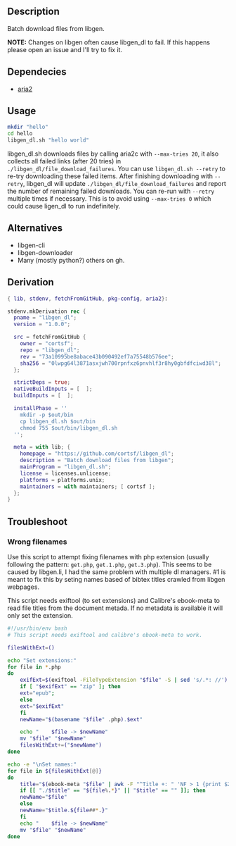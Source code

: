 ## Description
Batch download files from libgen.

**NOTE:** Changes on libgen often cause libgen_dl to fail. If this happens please open an issue and I'll try to fix it.

## Dependecies

- [aria2](https://github.com/aria2/aria2)

## Usage

``` bash
mkdir "hello"
cd hello
libgen_dl.sh "hello world"
```

libgen_dl.sh downloads files by calling aria2c with `--max-tries 20`, it also collects all failed links (after 20 tries) in `./libgen_dl/file_download_failures`. You can use `libgen_dl.sh --retry` to re-try downloading these failed items. After finishing downloading with `--retry`, libgen_dl will update `./libgen_dl/file_download_failures` and report the number of remaining failed downloads. You can re-run with `--retry` multiple times if necessary. This is to avoid using `--max-tries 0` which could cause ligen_dl to run indefinitely.

## Alternatives
- libgen-cli
- libgen-downloader
- Many (mostly python?) others on gh.

## Derivation
``` nix
{ lib, stdenv, fetchFromGitHub, pkg-config, aria2}:

stdenv.mkDerivation rec {
  pname = "libgen_dl";
  version = "1.0.0";

  src = fetchFromGitHub {
    owner = "cortsf";
    repo = "libgen_dl";
    rev = "73a10995be8abace43b090492ef7a75548b576ee";
    sha256 = "0lwpg64l3871asxjwh700rpnfxz6pnvhlf3r8hy0gbfdfciwd38l";
  };

  strictDeps = true;
  nativeBuildInputs = [  ];
  buildInputs = [  ];

  installPhase = ''
    mkdir -p $out/bin
    cp libgen_dl.sh $out/bin
    chmod 755 $out/bin/libgen_dl.sh
  '';

  meta = with lib; {
    homepage = "https://github.com/cortsf/libgen_dl";
    description = "Batch download files from libgen";
    mainProgram = "libgen_dl.sh";
    license = licenses.unlicense;
    platforms = platforms.unix;
    maintainers = with maintainers; [ cortsf ];
  };
}
```

## Troubleshoot


###  Wrong filenames
Use this script to attempt fixing filenames with php extension (usually following the pattern: `get.php`, `get.1.php`, `get.3.php`). This seems to be caused by libgen.li, I had the same problem with multiple dl managers. #1 is meant to fix this by seting names based of bibtex titles crawled from libgen webpages. 

This script needs exiftool (to set extensions) and Calibre's ebook-meta to read file titles from the document metada. If no metadata is available it will only set the extension.

``` bash
#!/usr/bin/env bash
# This script needs exiftool and calibre's ebook-meta to work.

filesWithExt=()

echo "Set extensions:"
for file in *.php 
do
    exifExt=$(exiftool -FileTypeExtension "$file" -S | sed 's/.*: //')
    if [ "$exifExt" == "zip" ]; then
	ext="epub";
    else
	ext="$exifExt"
    fi
    newName="$(basename "$file" .php).$ext"

    echo "    $file	-> $newName"
    mv "$file" "$newName"
    filesWithExt+=("$newName")
done

echo -e "\nSet names:"
for file in ${filesWithExt[@]}
do
    title="$(ebook-meta "$file" | awk -F "^Title +: " 'NF > 1 {print $2}')"
    if [[ "./$title" == "${file%.*}" || "$title" == "" ]]; then
	newName="$file" 
    else
	newName="$title.${file##*.}"
    fi 
    echo "    $file	-> $newName"
    mv "$file" "$newName"
done
```
